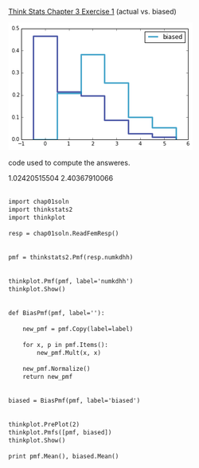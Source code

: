 [Think Stats Chapter 3 Exercise 1](http://greenteapress.com/thinkstats2/html/thinkstats2004.html#toc31) (actual vs. biased)




![Alt text](https://github.com/cbuie/dsp/blob/master/bias%20vs%20unbias.png?raw=true "Biased vs Unbiased")

code used to compute the answeres.

1.02420515504 2.40367910066


```

import chap01soln
import thinkstats2
import thinkplot

resp = chap01soln.ReadFemResp()


pmf = thinkstats2.Pmf(resp.numkdhh)


thinkplot.Pmf(pmf, label='numkdhh')
thinkplot.Show()


def BiasPmf(pmf, label=''):

    new_pmf = pmf.Copy(label=label)

    for x, p in pmf.Items():
        new_pmf.Mult(x, x)

    new_pmf.Normalize()
    return new_pmf


biased = BiasPmf(pmf, label='biased')


thinkplot.PrePlot(2)
thinkplot.Pmfs([pmf, biased])
thinkplot.Show()

print pmf.Mean(), biased.Mean()


```
